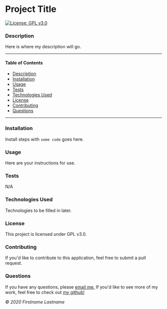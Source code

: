 
# Project Title 
[![License: GPL v3.0](https://img.shields.io/badge/License-GPLv3-blue.svg)](https://choosealicense.com/licenses/gpl-3.0/)
    
### Description
Here is where my description will go.

---

#### Table of Contents
- [Description](#description)
- [Installation](#installation)
- [Usage](#usage)
- [Tests](#tests)
- [Technologies Used](#technologies)
- [License](#license)
- [Contributing](#contributing)
- [Questions](#questions)

---

### Installation
Install steps with ``` some code ``` goes here.

### Usage
Here are your instructions for use.

### Tests
N/A

### Technologies Used
Technologies to be filled in later.

### License
This project is licensed under GPL v3.0. 

### Contributing
If you'd like to contribute to this application, feel free to submit a pull request.

### Questions
    
If you have any questions, please [email me.](mailto:email@address.com)
If you'd like to see more of my work, feel free to check out [my github!](https://github.com/user-name)

*© 2020 Firstname Lastname*
    
